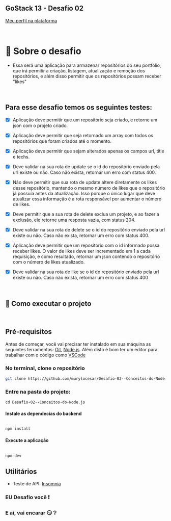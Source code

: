 ## GoStack 13 - Desafio 02 
<a href="https://app.rocketseat.com.br/me/murylocesar
">Meu perfil na plataforma</a>


<br>

# 🚀 Sobre o desafio

* Essa será uma aplicação para armazenar repositórios do seu portfólio, que irá permitir a criação, listagem, atualização e remoção dos repositórios, e além disso permitir que os repositórios possam receber "likes"

<br>


## Para esse desafio temos os seguintes testes:

- [X] Aplicação deve permitir que um repositório seja criado, e retorne um json com o projeto criado.

- [X] Aplicação deve permitir que seja retornado um array com todos os repositórios que foram criados até o momento.

- [X] Aplicação deve permitir que sejam alterados apenas os campos url, title e techs.

- [X] Deve validar na sua rota de update se o id do repositório enviado pela url existe ou não. Caso não exista, retornar um erro com status 400.

- [X] Não deve permitir que sua rota de update altere diretamente os likes desse repositório, mantendo o mesmo número de likes que o repositório já possuía antes da atualização. Isso porque o único lugar que deve atualizar essa informação é a rota responsável por aumentar o número de likes.

- [X] Deve permitir que a sua rota de delete exclua um projeto, e ao fazer a exclusão, ele retorne uma resposta vazia, com status 204.

- [X] Deve validar na sua rota de delete se o id do repositório enviado pela url existe ou não. Caso não exista, retornar um erro com status 400.

- [X] Aplicação deve permitir que um repositório com o id informado possa receber likes. O valor de likes deve ser incrementado em 1 a cada requisição, e como resultado, retornar um json contendo o repositório com o número de likes atualizado.

- [X] Deve validar na sua rota de like se o id do repositório enviado pela url existe ou não. Caso não exista, retornar um erro com status 400
<br>


## 🚀 Como executar o projeto

<br>

## Pré-requisitos
Antes de começar, você vai precisar ter instalado em sua máquina as seguintes ferramentas:  <a href="https://git-scm.com/">Git<a>, <a href="https://nodejs.org/en/">Node.js</a>. Além disto é bom ter um editor para trabalhar com o código como <a href="https://code.visualstudio.com/">VSCode</a>




### No terminal, clone o repositório
```bash
git clone https://github.com/murylocesar/Desafio-02--Conceitos-do-Node.js.git
```

### Entre na pasta do projeto:
``` 
cd Desafio-02--Conceitos-do-Node.js
```
#### Instale as dependecias do backend
```bash

npm install
```
#### Execute a aplicação
```bash

npm dev
```

## Utilitários
- Teste de API: <a href="https://insomnia.rest/">Insomnia</a>

### EU Desafio você ❗ 
### E ai, vai encarar 😏 ❔
